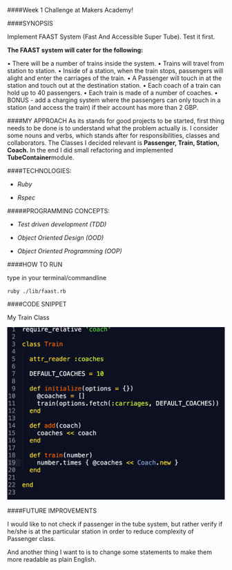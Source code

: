 ####Week 1 Challenge at Makers Academy!

####SYNOPSIS

Implement FAAST System (Fast And Accessible Super Tube). Test it first.

**The FAAST system will cater for the following:**

  • There will be a number of trains inside the system.
  • Trains will travel from station to station.
  • Inside of a station, when the train stops, passengers will alight and enter the 
    carriages of the train.
  • A Passenger will touch in at the station and touch out at the destination station.
  • Each coach of a train can hold up to 40 passengers.
  • Each train is made of a number of coaches.
  • BONUS - add a charging system where the passengers can only touch in a station (and 
    access the train) if their account has more than 2 GBP.

####MY APPROACH
As its stands for good projects to be started, first thing needs to be done is to understand what the problem actually is. I consider some nouns and verbs, which stands after for responsibilities, classes and collaborators. The Classes I decided relevant is **Passenger, Train, Station, Coach.** In the end I did small refactoring and implemented **TubeContainer**module.

####TECHNOLOGIES:

- *Ruby*

- *Rspec*

#####PROGRAMMING CONCEPTS:

- *Test driven development (TDD)*

- *Object Oriented Design (OOD)*

- *Object Oriented Programming (OOP)*

####HOW TO RUN

type in your terminal/commandline

```
ruby ./lib/faast.rb

```

####CODE SNIPPET

My Train Class

![alt tag](https://github.com/PaweI/FAAST/blob/master/public/train_class.png)

####FUTURE IMPROVEMENTS

I would like to not check if passenger in the tube system, but rather verify if he/she is at the particular station in order to reduce complexity of Passenger class. 

And another thing I want to is to change some statements to make them more readable as plain English.



